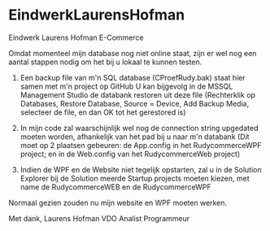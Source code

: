 # EindwerkLaurensHofman
Eindwerk Laurens Hofman E-Commerce

Omdat momenteel mijn database nog niet online staat, zijn er wel nog een aantal stappen nodig om het bij u lokaal te kunnen testen.

1. Een backup file van m'n SQL database (CProefRudy.bak) staat hier samen met m'n project op GitHub
  U kan bijgevolg in de MSSQL Management Studio de databank restoren uit deze file
  (Rechterklik op Databases, Restore Database, Source = Device, Add Backup Media, selecteer de file, en dan OK tot het gerestored is)
  
2. In mijn code zal waarschijnlijk wel nog de connection string upgedated moeten worden, afhankelijk van het pad bij u naar m'n databank
  (Dit moet op 2 plaatsen gebeuren: de App.config in het RudycommerceWPF project; en in de Web.config van het RudycommerceWeb project)

3. Indien de WPF en de Website niet tegelijk opstarten, zal u in de Solution Explorer bij de Solution meerde Startup projects moeten kiezen,
  met name de RudycommerceWEB en de RudycommerceWPF
  
Normaal gezien zouden nu mijn website en WPF moeten werken.

Met dank,
Laurens Hofman
VDO Analist Programmeur
